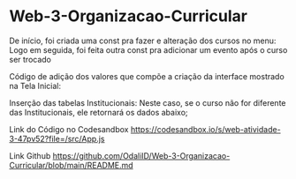 # Web-3-Organizacao-Curricular

De início, foi criada uma const pra fazer e alteração dos cursos no menu:
Logo em seguida, foi feita outra const pra adicionar um evento após o curso ser trocado

Código de adição dos valores que compõe a criação da interface mostrado na Tela Inicial:

Inserção das tabelas Institucionais:
	Neste caso, se o curso não for diferente das Institucionais, ele retornará os dados abaixo;

Link do Código no Codesandbox
https://codesandbox.io/s/web-atividade-3-47pv52?file=/src/App.js

Link Github
https://github.com/OdaliID/Web-3-Organizacao-Curricular/blob/main/README.md
